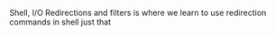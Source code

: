 Shell, I/O Redirections and filters is where we learn to use redirection commands in shell
just that
